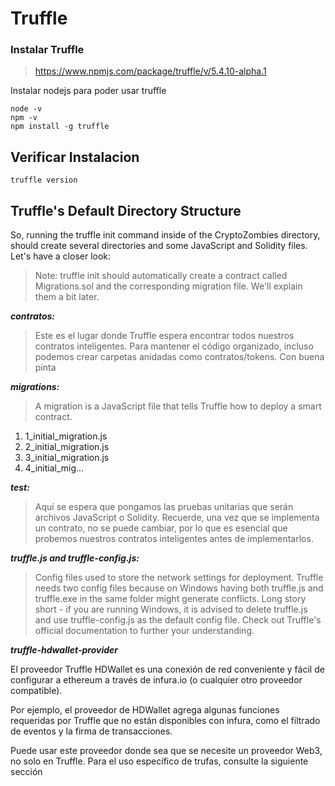# Truffle

### Instalar Truffle

> https://www.npmjs.com/package/truffle/v/5.4.10-alpha.1

Instalar nodejs para poder usar truffle

```
node -v
npm -v
npm install -g truffle
```

##  Verificar Instalacion 

```
truffle version
```


## Truffle's Default Directory Structure

So, running the truffle init command inside of the CryptoZombies directory, should create several directories and some 
JavaScript and Solidity files. Let's have a closer look:

>Note: truffle init should automatically create a contract called Migrations.sol and the corresponding migration file. We'll explain them a bit later.

***contratos:***
>Este es el lugar donde Truffle espera encontrar todos nuestros contratos inteligentes. 
Para mantener el código organizado, incluso podemos crear carpetas anidadas como contratos/tokens. Con buena pinta

***migrations:***
>A migration is a JavaScript file that tells Truffle how to deploy a smart contract.
1. 1_initial_migration.js
2. 2_initial_migration.js
3. 3_initial_migration.js
4. 4_initial_mig...

***test:***
>Aquí se espera que pongamos las pruebas unitarias que serán archivos JavaScript o Solidity. Recuerde, una vez que se implementa un contrato, no se puede cambiar, por lo que es esencial que probemos nuestros contratos inteligentes antes de implementarlos.


***truffle.js and truffle-config.js:***

>Config files used to store the network settings for deployment. Truffle needs two config files because on Windows having both truffle.js and truffle.exe in the same folder might generate conflicts. Long story short - if you are running Windows, it is advised to delete truffle.js and use truffle-config.js as the default config file. Check out Truffle's official documentation to further your understanding.


***truffle-hdwallet-provider***

El proveedor Truffle HDWallet es una conexión de red conveniente y fácil de configurar a ethereum a través de infura.io (o cualquier otro proveedor compatible).

Por ejemplo, el proveedor de HDWallet agrega algunas funciones requeridas por Truffle que no están disponibles con infura, como el filtrado de eventos y la firma de transacciones.

Puede usar este proveedor donde sea que se necesite un proveedor Web3, no solo en Truffle. Para el uso específico de trufas, consulte la siguiente sección















































































